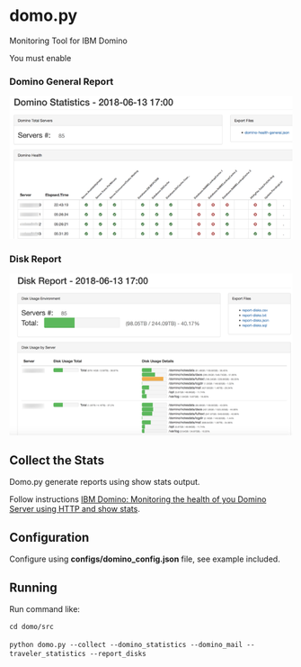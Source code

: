 # domo.py
Monitoring Tool for IBM Domino

You must enable 


### Domino General Report

![Screen capture of Domino General](readme_images/domino_general.png)

### Disk Report

![Screen capture of Disk Report](readme_images/disk_report.png)

## Collect the Stats

Domo.py generate reports using show stats output.

Follow instructions [IBM Domino: Monitoring the health of you Domino Server using HTTP and show stats](http://ebasso.net/wiki/index.php?title=IBM_Domino:_Monitoring_the_health_of_you_Domino_Server_using_HTTP_and_show_stats).

## Configuration

Configure using **configs/domino_config.json** file, see example included.


## Running

Run command like:

```
cd domo/src

python domo.py --collect --domino_statistics --domino_mail --traveler_statistics --report_disks
```